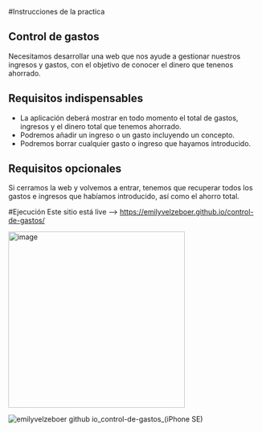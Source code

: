 #Instrucciones de la practica
## Control de gastos
Necesitamos desarrollar una web que nos ayude a gestionar nuestros ingresos y gastos, con el objetivo de conocer el dinero que tenenos ahorrado.

## Requisitos indispensables

- La aplicación deberá mostrar en todo momento el total de gastos, ingresos y el dinero total que tenemos ahorrado.
- Podremos añadir un ingreso o un gasto incluyendo un concepto.
- Podremos borrar cualquier gasto o ingreso que hayamos introducido.

## Requisitos opcionales
Si cerramos la web y volvemos a entrar, tenemos que recuperar todos los gastos e ingresos que habíamos introducido, así como el ahorro total.


#Ejecución
Este sitio está live --> https://emilyvelzeboer.github.io/control-de-gastos/

<img width="351" alt="image" src="https://user-images.githubusercontent.com/112942984/206561033-c21dabbc-5d77-48f2-91e2-e76be030e54c.png">

![emilyvelzeboer github io_control-de-gastos_(iPhone SE)](https://user-images.githubusercontent.com/112942984/206562151-44b0e3f8-6df7-4811-9ea6-86d8999306c1.png)
